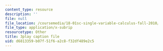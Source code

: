 ```yaml
---
content_type: resource
description: ''
file: null
file_location: /coursemedia/18-01sc-single-variable-calculus-fall-2010/d6813359b07f51f6a2c8f32df489e2c5_nbtaQtX6JA.vtt
file_type: application/x-subrip
resourcetype: Other
title: 3play caption file
uid: d6813359-b07f-51f6-a2c8-f32df489e2c5
---
```

